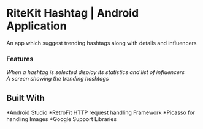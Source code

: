 # RiteKit Hashtag  | Android Application
An app which suggest trending hashtags along with details and influencers

### Features
*When a hashtag is selected display its statistics and list of influencers*</br>
*A screen showing the trending hashtags*</br>

## Built With
*Android Studio
*RetroFit HTTP request handling Framework
*Picasso for handling Images
*Google Support Libraries